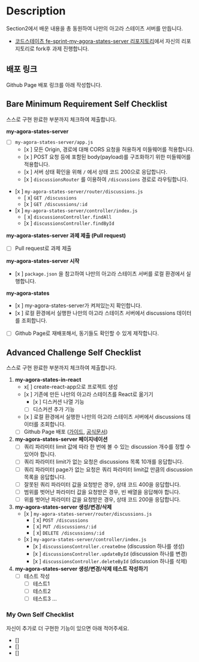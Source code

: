 # Description

Section2에서 배운 내용을 총 동원하여 나만의 아고라 스테이츠 서버를 만듭니다.

- [코드스테이츠 fe-sprint-my-agora-states-server 리포지토리](https://github.com/codestates-seb/fe-sprint-my-agora-states-server)에서 자신의 리포지토리로 fork후 과제 진행합니다.

## 배포 링크

Github Page 배포 링크를 아래 작성합니다.

## Bare Minimum Requirement Self Checklist

스스로 구현 완료한 부분까지 체크하여 제출합니다.

**my-agora-states-server**

- [ ] `my-agora-states-server/app.js`
  - [x ] 모든 Origin, 경로에 대해 CORS 요청을 허용하게 미들웨어를 적용합니다.
  - [x ] POST 요청 등에 포함된 body(payload)를 구조화하기 위한 미들웨어를 적용합니다.
  - [x ] 서버 상태 확인을 위해 `/` 에서 상태 코드 200으로 응답합니다.
  - [x ] `discussionsRouter` 를 이용하여 `/discussions` 경로로 라우팅합니다.
- [x ] `my-agora-states-server/router/discussions.js`
  - [ x] `GET /discussions`
  - [x ] `GET /discussions/:id`
- [x ] `my-agora-states-server/controller/index.js`
  - [ x] `discussionsController.findAll`
  - [x ] `discussionsController.findById`

**my-agora-states-server 과제 제출 (Pull request)**

- [ ] Pull request로 과제 제출

**my-agora-states-server 시작**

- [x ] `package.json` 을 참고하여 나만의 아고라 스테이츠 서버를 로컬 환경에서 실행합니다.

**my-agora-states**

- [x ] my-agora-states-server가 켜져있는지 확인합니다.
- [x ] 로컬 환경에서 실행한 나만의 아고라 스테이츠 서버에서 discussions 데이터를 조회합니다.
- [ ] Github Page로 재배포해서, 동기들도 확인할 수 있게 제작합니다.

## Advanced Challenge Self Checklist

스스로 구현 완료한 부분까지 체크하여 제출합니다.

1. **my-agora-states-in-react**
   - x[ ] create-react-app으로 프로젝트 생성
   - [x ] 기존에 만든 나만의 아고라 스테이츠를 React로 옮기기
     - [x ] 디스커션 나열 기능
     - [ ] 디스커션 추가 기능
   - [x ] 로컬 환경에서 실행한 나만의 아고라 스테이츠 서버에서 discussions 데이터를 조회합니다.
   - [ ] Github Page 배포 ([가이드](https://github.com/gitname/react-gh-pages), [공식문서](https://create-react-app.dev/docs/deployment/#github-pages))
2. **my-agora-states-server 페이지네이션**
   - [ ] 쿼리 파라미터 limit 값에 따라 한 번에 볼 수 있는 discussion 개수를 정할 수 있어야 합니다.
   - [ ] 쿼리 파라미터 limit가 없는 요청은 discussions 목록 10개를 응답합니다.
   - [ ] 쿼리 파라미터 page가 없는 요청은 쿼리 파라미터 limit값 만큼의 discussion 목록을 응답합니다.
   - [ ] 잘못된 쿼리 파라미터 값을 요청받은 경우, 상태 코드 400을 응답합니다.
   - [ ] 범위를 벗어난 파라미터 값을 요청받은 경우, 빈 배열을 응답해야 합니다.
   - [ ] 위를 벗어난 파라미터 값을 요청받은 경우, 상태 코드 200을 응답합니다.
3. **my-agora-states-server 생성/변경/삭제**
   - [x ] `my-agora-states-server/router/discussions.js`
     - [ x] `POST /discussions`
     - [ x] `PUT /discussions/:id`
     - [ x] `DELETE /discussions/:id`
   - [x ] `my-agora-states-server/controller/index.js`
     - [x ] `discussionsController.createOne` (discussion 하나를 생성)
     - [x ] `discussionsController.updateById` (discussion 하나를 변경)
     - [x ] `discussionsController.deleteById` (discussion 하나를 삭제)
4. **my-agora-states-server 생성/변경/삭제 테스트 작성하기**
   - [ ] 테스트 작성
     - [ ] 테스트1
     - [ ] 테스트2
     - [ ] 테스트3
           ...

### My Own Self Checklist

자신이 추가로 더 구현한 기능이 있으면 아래 적어주세요.

- []
- []
- []
